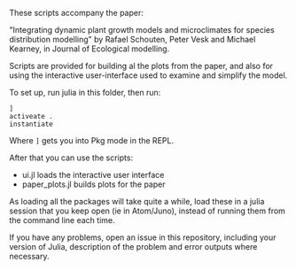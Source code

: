 These scripts accompany the paper:

"Integrating dynamic plant growth models and microclimates for species
distribution modelling" by Rafael Schouten, Peter Vesk and Michael Kearney, in
Journal of Ecological modelling.

Scripts are provided for building al the plots from the paper, and also for
using the interactive user-interface used to examine and simplify the model.


To set up, run julia in this folder, then run:

```julia-repl
]
activeate .
instantiate
```

Where `]` gets you into Pkg mode in the REPL. 

After that you can use the scripts:

- ui.jl loads the interactive user interface
- paper_plots.jl builds plots for the paper

As loading all the packages will take quite a while, load these in a julia
session that you keep open (ie in Atom/Juno), instead of running them from the
command line each time.


If you have any problems, open an issue in this repository, including your
version of Julia, description of the problem and error outputs where necessary.
